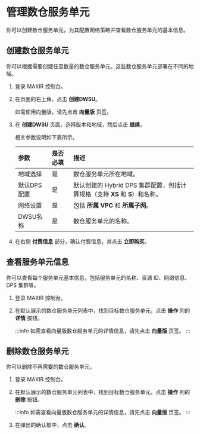 # 管理数仓服务单元

你可以创建数仓服务单元，为其配置网络策略并查看数仓服务单元的基本信息。


## 创建数仓服务单元

你可以根据需要创建任意数量的数仓服务单元。这些数仓服务单元部署在不同的地域。

1. 登录 MAXIR 控制台。

2. 在页面的右上角，点击 **创建DWSU**。

   如需使用向量版，请先点击 **向量版** 页签。

3. 在 **创建DWSU** 页面，选择版本和地域，然后点击 **继续**。

   相关参数说明如下表所示。

   | 参数        | 是否必填 | 描述                                                         |
   | :---------- | :------- | :----------------------------------------------------------- |
   | 地域选择    | 是       | 数仓服务单元所在地域。                                       |
   | 默认DPS配置 | 是       | 默认创建的 Hybrid DPS 集群配置，包括计算规格（支持 **XS** 和 **S**）和名称。 |
   | 网络设置    | 是       | 包括 **所属 VPC** 和 **所属子网**。                          |
   | DWSU名称    | 是       | 数仓服务单元的名称。                                         |


4. 在右侧 **付费信息** 部分，确认付费信息，并点击 **立即购买**。





## 查看服务单元信息

你可以查看每个服务单元基本信息，包括服务单元的名称、资源 ID、网络信息、DPS 集群等。

1. 登录 MAXIR 控制台。

2. 在默认展示的数仓服务单元列表中，找到目标数仓服务单元，点击 **操作** 列的 **详情** 按钮。

   :::info
   如需查看向量版数仓服务单元的详情信息，请先点击 **向量版** 页签。
   :::



## 删除数仓服务单元

你可以删除不再需要的数仓服务单元。

1. 登录 MAXIR 控制台。

2. 在默认展示的数仓服务单元列表中，找到目标数仓服务单元，点击 **操作** 列的 **删除** 按钮。

   :::info
   如需查看向量版数仓服务单元的详情信息，请先点击 **向量版** 页签。
   :::

3. 在弹出的确认框中，点击 **确认**。


